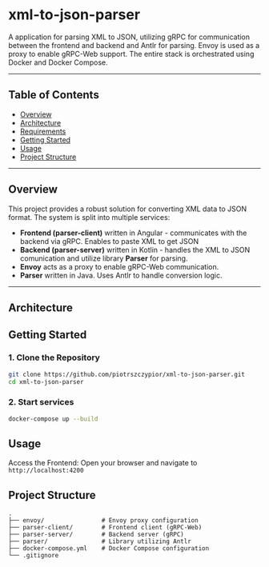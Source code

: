 # xml-to-json-parser

A application for parsing XML to JSON, utilizing gRPC for communication between the frontend and backend and Antlr for parsing. 
Envoy is used as a proxy to enable gRPC-Web support. 
The entire stack is orchestrated using Docker and Docker Compose.

---

## Table of Contents

- [Overview](#overview)
- [Architecture](#architecture)
- [Requirements](#requirements)
- [Getting Started](#getting-started)
- [Usage](#usage)
- [Project Structure](#project-structure)

---

## Overview

This project provides a robust solution for converting XML data to JSON format. The system is split into multiple services:
- **Frontend (parser-client)** written in Angular - communicates with the backend via gRPC. Enables to paste XML to get JSON
- **Backend (parser-server)** written in Kotlin - handles the XML to JSON comunication and utilize library **Parser** for parsing.  
- **Envoy** acts as a proxy to enable gRPC-Web communication.
- **Parser** written in Java. Uses Antlr to handle conversion logic. 

---

## Architecture


## Getting Started

### 1. Clone the Repository

```bash
git clone https://github.com/piotrszczypior/xml-to-json-parser.git
cd xml-to-json-parser
```

### 2. Start services
``` bash 
docker-compose up --build
```

## Usage

Access the Frontend:
Open your browser and navigate to `http://localhost:4200`

## Project Structure

```
.
├── envoy/                # Envoy proxy configuration
├── parser-client/        # Frontend client (gRPC-Web)
├── parser-server/        # Backend server (gRPC)
├── parser/               # Library utilizing Antlr
├── docker-compose.yml    # Docker Compose configuration
└── .gitignore
```


